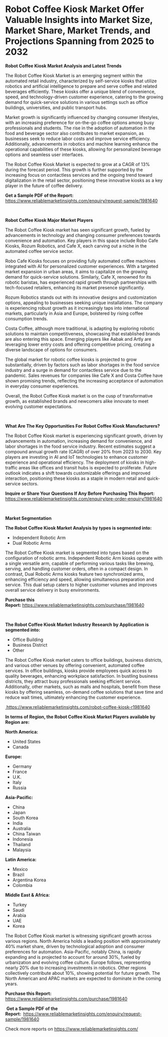 <p><h1>Robot Coffee Kiosk Market Offer Valuable Insights into Market Size, Market Share, Market Trends, and Projections Spanning from 2025 to 2032</h1></p><p><strong>Robot Coffee Kiosk Market Analysis and Latest Trends</strong></p>
<p><p>The Robot Coffee Kiosk Market is an emerging segment within the automated retail industry, characterized by self-service kiosks that utilize robotics and artificial intelligence to prepare and serve coffee and related beverages efficiently. These kiosks offer a unique blend of convenience, speed, and technology-driven customer experience, catering to the growing demand for quick-service solutions in various settings such as office buildings, universities, and public transport hubs.</p><p>Market growth is significantly influenced by changing consumer lifestyles, with an increasing preference for on-the-go coffee options among busy professionals and students. The rise in the adoption of automation in the food and beverage sector also contributes to market expansion, as businesses seek to reduce labor costs and improve service efficiency. Additionally, advancements in robotics and machine learning enhance the operational capabilities of these kiosks, allowing for personalized beverage options and seamless user interfaces.</p><p>The Robot Coffee Kiosk Market is expected to grow at a CAGR of 13% during the forecast period. This growth is further supported by the increasing focus on contactless services and the ongoing trend toward digitalization in the retail sector, positioning these innovative kiosks as a key player in the future of coffee delivery.</p></p>
<p><strong>Get a Sample PDF of the Report:&nbsp;</strong> <a href="https://www.reliablemarketinsights.com/enquiry/request-sample/1981640?utm_campaign=2133&utm_medium=2&utm_source=Github&utm_content=ia&utm_term=20022025&utm_id=robot-coffee-kiosk">https://www.reliablemarketinsights.com/enquiry/request-sample/1981640</a></p>
<p>&nbsp;</p>
<p><strong>Robot Coffee Kiosk Major Market Players</strong></p>
<p><p>The Robot Coffee Kiosk market has seen significant growth, fueled by advancements in technology and changing consumer preferences towards convenience and automation. Key players in this space include Robo Cafe Kiosks, Rozum Robotics, and Cafe X, each carving out a niche in the automated coffee service sector.</p><p>Robo Cafe Kiosks focuses on providing fully automated coffee machines integrated with AI for personalized customer experiences. With a targeted market expansion in urban areas, it aims to capitalize on the growing demand for quick-service solutions. Similarly, Cafe X, renowned for its robotic baristas, has experienced rapid growth through partnerships with tech-focused retailers, enhancing its market presence significantly.</p><p>Rozum Robotics stands out with its innovative designs and customization options, appealing to businesses seeking unique installations. The company is experiencing robust growth as it increasingly taps into international markets, particularly in Asia and Europe, bolstered by rising coffee consumption trends.</p><p>Costa Coffee, although more traditional, is adapting by exploring robotic solutions to maintain competitiveness, showcasing that established brands are also entering this space. Emerging players like Aabak and Artly are leveraging lower entry costs and offering competitive pricing, creating a diverse landscape of options for consumers.</p><p>The global market for robotic coffee kiosks is projected to grow substantially, driven by factors such as labor shortages in the food service industry and a surge in demand for contactless service due to the pandemic. Sales revenues for companies like Cafe X and Costa Coffee have shown promising trends, reflecting the increasing acceptance of automation in everyday consumer experiences.</p><p>Overall, the Robot Coffee Kiosk market is on the cusp of transformative growth, as established brands and newcomers alike innovate to meet evolving customer expectations.</p></p>
<p>&nbsp;</p>
<p><strong>What Are The Key Opportunities For Robot Coffee Kiosk Manufacturers?</strong></p>
<p><p>The Robot Coffee Kiosk market is experiencing significant growth, driven by advancements in automation, increasing demand for convenience, and labor shortages in the food service industry. Recent estimates suggest a compound annual growth rate (CAGR) of over 20% from 2023 to 2030. Key players are investing in AI and IoT technologies to enhance customer experience and operational efficiency. The deployment of kiosks in high-traffic areas like offices and transit hubs is expected to proliferate. Future outlook indicates a shift towards customizable offerings and improved interaction, positioning these kiosks as a staple in modern retail and quick-service sectors.</p></p>
<p><strong>Inquire or Share Your Questions If Any Before Purchasing This Report:</strong> <a href="https://www.reliablemarketinsights.com/enquiry/pre-order-enquiry/1981640?utm_campaign=2133&utm_medium=2&utm_source=Github&utm_content=ia&utm_term=20022025&utm_id=robot-coffee-kiosk">https://www.reliablemarketinsights.com/enquiry/pre-order-enquiry/1981640</a></p>
<p>&nbsp;</p>
<p><strong>Market Segmentation</strong></p>
<p><strong>The Robot Coffee Kiosk Market Analysis by types is segmented into:</strong></p>
<p><ul><li>Independent Robotic Arm</li><li>Dual Robotic Arms</li></ul></p>
<p><p>The Robot Coffee Kiosk market is segmented into types based on the configuration of robotic arms. Independent Robotic Arm kiosks operate with a single versatile arm, capable of performing various tasks like brewing, serving, and handling customer orders, often in a compact design. In contrast, Dual Robotic Arms kiosks feature two synchronized arms, enhancing efficiency and speed, allowing simultaneous preparation and service. This dual setup caters to higher customer volumes and improves overall service delivery in busy environments.</p></p>
<p><strong>Purchase this Report:&nbsp;</strong><a href="https://www.reliablemarketinsights.com/purchase/1981640?utm_campaign=2133&utm_medium=2&utm_source=Github&utm_content=ia&utm_term=20022025&utm_id=robot-coffee-kiosk">https://www.reliablemarketinsights.com/purchase/1981640</a></p>
<p>&nbsp;</p>
<p><strong>The Robot Coffee Kiosk Market Industry Research by Application is segmented into:</strong></p>
<p><ul><li>Office Building</li><li>Business District</li><li>Other</li></ul></p>
<p><p>The Robot Coffee Kiosk market caters to office buildings, business districts, and various other venues by offering convenient, automated coffee services. In office buildings, kiosks provide employees quick access to quality beverages, enhancing workplace satisfaction. In bustling business districts, they attract busy professionals seeking efficient service. Additionally, other markets, such as malls and hospitals, benefit from these kiosks by offering seamless, on-demand coffee solutions that save time and reduce wait times, ultimately enhancing the customer experience.</p></p>
<p><a href="https://www.reliablemarketinsights.com/robot-coffee-kiosk-r1981640?utm_campaign=2133&utm_medium=2&utm_source=Github&utm_content=ia&utm_term=20022025&utm_id=robot-coffee-kiosk">&nbsp;https://www.reliablemarketinsights.com/robot-coffee-kiosk-r1981640</a></p>
<p><strong>In terms of Region, the Robot Coffee Kiosk Market Players available by Region are:</strong></p>
<p>
    <p> <strong> North America: </strong>
        <ul>
            <li>United States</li>
            <li>Canada</li>
        </ul>
        </p> 
    <p> <strong> Europe: </strong>
        <ul>
            <li>Germany</li>
            <li>France</li>
            <li>U.K.</li>
            <li>Italy</li>
            <li>Russia</li>
        </ul>
        </p> 
    <p> <strong> Asia-Pacific: </strong>
        <ul>
            <li>China</li>
            <li>Japan</li>
            <li>South Korea</li>
            <li>India</li>
            <li>Australia</li>
            <li>China Taiwan</li>
            <li>Indonesia</li>
            <li>Thailand</li>
            <li>Malaysia</li>
        </ul>
        </p> 
    <p> <strong> Latin America: </strong>
        <ul>
            <li>Mexico</li>
            <li>Brazil</li>
            <li>Argentina Korea</li>
            <li>Colombia</li>
        </ul>
        </p> 
    <p> <strong> Middle East & Africa: </strong>
        <ul>
            <li>Turkey</li>
            <li>Saudi</li>
            <li>Arabia</li>
            <li>UAE</li>
            <li>Korea</li>
        </ul>
    </p>
    </p>
<p><p>The Robot Coffee Kiosk market is witnessing significant growth across various regions. North America holds a leading position with approximately 40% market share, driven by technological adoption and consumer preferences for automation. Asia-Pacific, notably China, is rapidly expanding and is projected to account for around 30%, fueled by urbanization and evolving coffee culture. Europe follows, representing nearly 20% due to increasing investments in robotics. Other regions collectively contribute about 10%, showing potential for future growth. The North American and APAC markets are expected to dominate in the coming years.</p></p>
<p><strong>Purchase this Report: </strong><a href="https://www.reliablemarketinsights.com/purchase/1981640?utm_campaign=2133&utm_medium=2&utm_source=Github&utm_content=ia&utm_term=20022025&utm_id=robot-coffee-kiosk">https://www.reliablemarketinsights.com/purchase/1981640</a></p>
<p>&nbsp;<strong>Get a Sample PDF of the Report:&nbsp;&nbsp;</strong><a href="https://www.reliablemarketinsights.com/enquiry/request-sample/1981640?utm_campaign=2133&utm_medium=2&utm_source=Github&utm_content=ia&utm_term=20022025&utm_id=robot-coffee-kiosk">https://www.reliablemarketinsights.com/enquiry/request-sample/1981640</a></p>
<p><strong></strong></p>
<p>Check more reports on <a href="https://www.reliablemarketinsights.com/?utm_campaign=2133&utm_medium=2&utm_source=Github&utm_content=ia&utm_term=20022025&utm_id=robot-coffee-kiosk">https://www.reliablemarketinsights.com/</a></p>